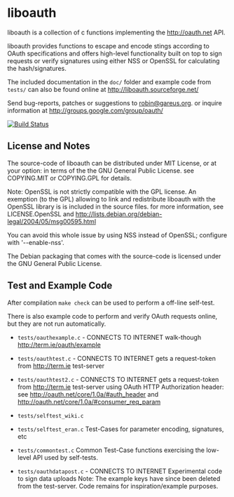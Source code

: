 liboauth
========

liboauth is a collection of c functions implementing the http://oauth.net API.

liboauth provides functions to escape and encode stings according to
OAuth specifications and offers high-level functionality built on top to sign
requests or verify signatures using either NSS or OpenSSL for calculating
the hash/signatures.

The included documentation in the `doc/` folder and example code from `tests/`
can also be found online at http://liboauth.sourceforge.net/

Send bug-reports, patches or suggestions to robin@gareus.org.
or inquire information at http://groups.google.com/group/oauth/

[![Build Status](https://travis-ci.org/x42/liboauth.svg)](https://travis-ci.org/x42/liboauth)

License and Notes
-----------------

The source-code of liboauth can be distributed under MIT License,
or at your option: in terms of the the GNU General Public License.
see COPYING.MIT or COPYING.GPL for details.

Note: OpenSSL is not strictly compatible with the GPL license.
An exemption (to the GPL) allowing to link and redistribute
liboauth with the OpenSSL library is is included in the source files.
for more information, see LICENSE.OpenSSL and
http://lists.debian.org/debian-legal/2004/05/msg00595.html

You can avoid this whole issue by using NSS instead of OpenSSL;
configure with '--enable-nss'.

The Debian packaging that comes with the source-code is licensed under
the GNU General Public License.

Test and Example Code
---------------------

After compilation `make check` can be used to perform a off-line self-test.

There is also example code to perform and verify OAuth requests online,
but they are not run automatically.


*   `tests/oauthexample.c`  - CONNECTS TO INTERNET
     walk-though http://term.ie/oauth/example

*   `tests/oauthtest.c`     - CONNECTS TO INTERNET
     gets a request-token from http://term.ie test-server

*   `tests/oauthtest2.c`    - CONNECTS TO INTERNET
     gets a request-token from http://term.ie test-server
     using OAuth HTTP Authorization header:
     see http://oauth.net/core/1.0a/#auth_header
     and http://oauth.net/core/1.0a/#consumer_req_param

*   `tests/selftest_wiki.c`
*   `tests/selftest_eran.c`
     Test-Cases for parameter encoding, signatures, etc

*   `tests/commontest.c`
     Common Test-Case functions exercising the low-level API used by self-tests.

*   `tests/oauthdatapost.c` - CONNECTS TO INTERNET
     Experimental code to sign data uploads
     Note: The example keys have since been deleted from the test-server.
     Code remains for inspiration/example purposes.
